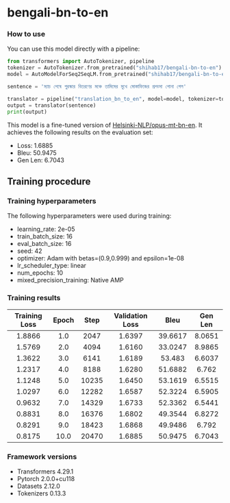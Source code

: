 # bengali-bn-to-en

### How to use

You can use this model directly with a pipeline:


```python
from transformers import AutoTokenizer, pipeline
tokenizer = AutoTokenizer.from_pretrained("shihab17/bengali-bn-to-en")
model = AutoModelForSeq2SeqLM.from_pretrained("shihab17/bengali-bn-to-en")

sentence = 'ম্যাচ শেষে পুরস্কার বিতরণের মঞ্চে তামিমের মুখে মোস্তাফিজের প্রশংসা শোনা গেল'

translator = pipeline("translation_bn_to_en", model=model, tokenizer=tokenizer)
output = translator(sentence)
print(output)
```



This model is a fine-tuned version of [Helsinki-NLP/opus-mt-bn-en](https://huggingface.co/Helsinki-NLP/opus-mt-bn-en).
It achieves the following results on the evaluation set:
- Loss: 1.6885
- Bleu: 50.9475
- Gen Len: 6.7043

## Training procedure

### Training hyperparameters

The following hyperparameters were used during training:
- learning_rate: 2e-05
- train_batch_size: 16
- eval_batch_size: 16
- seed: 42
- optimizer: Adam with betas=(0.9,0.999) and epsilon=1e-08
- lr_scheduler_type: linear
- num_epochs: 10
- mixed_precision_training: Native AMP

### Training results

| Training Loss | Epoch | Step  | Validation Loss | Bleu    | Gen Len |
|:-------------:|:-----:|:-----:|:---------------:|:-------:|:-------:|
| 1.8866        | 1.0   | 2047  | 1.6397          | 39.6617 | 8.0651  |
| 1.5769        | 2.0   | 4094  | 1.6160          | 33.0247 | 8.9865  |
| 1.3622        | 3.0   | 6141  | 1.6189          | 53.483  | 6.6037  |
| 1.2317        | 4.0   | 8188  | 1.6280          | 51.6882 | 6.762   |
| 1.1248        | 5.0   | 10235 | 1.6450          | 53.1619 | 6.5515  |
| 1.0297        | 6.0   | 12282 | 1.6587          | 52.3224 | 6.5905  |
| 0.9632        | 7.0   | 14329 | 1.6733          | 52.3362 | 6.5441  |
| 0.8831        | 8.0   | 16376 | 1.6802          | 49.3544 | 6.8272  |
| 0.8291        | 9.0   | 18423 | 1.6868          | 49.9486 | 6.792   |
| 0.8175        | 10.0  | 20470 | 1.6885          | 50.9475 | 6.7043  |


### Framework versions

- Transformers 4.29.1
- Pytorch 2.0.0+cu118
- Datasets 2.12.0
- Tokenizers 0.13.3
